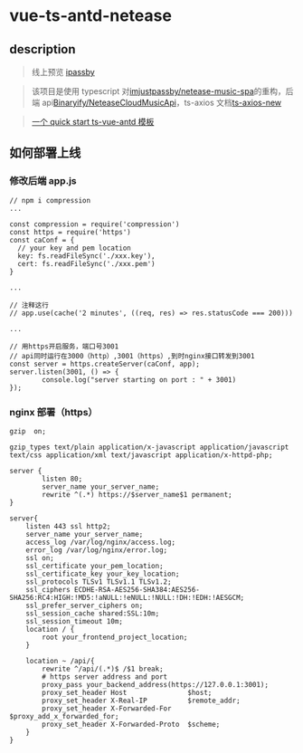 # vue-ts-antd-netease

## description

> 线上预览 [ipassby](https://ipassby.cloud)

> 该项目是使用 typescript 对[imjustpassby/netease-music-spa](https://github.com/imjustpassby/netease-music-spa)的重构，后端 api[Binaryify/NeteaseCloudMusicApi](https://github.com/Binaryify/NeteaseCloudMusicApi)，ts-axios 文档[ts-axios-new](https://docs.ipassby.cloud)

> [一个 quick start ts-vue-antd 模板](https://github.com/imjustpassby/vue-ts-antd-quick-template)

## 如何部署上线

### 修改后端 app.js

```
// npm i compression
...

const compression = require('compression')
const https = require('https')
const caConf = {
  // your key and pem location
  key: fs.readFileSync('./xxx.key'),
  cert: fs.readFileSync('./xxx.pem')
}

...

// 注释这行
// app.use(cache('2 minutes', ((req, res) => res.statusCode === 200)))

...

// 用https开启服务，端口号3001
// api同时运行在3000（http）,3001（https）,到时nginx接口转发到3001
const server = https.createServer(caConf, app);
server.listen(3001, () => {
        console.log("server starting on port : " + 3001)
});
```

### nginx 部署（https）

```
gzip  on;

gzip_types text/plain application/x-javascript application/javascript text/css application/xml text/javascript application/x-httpd-php;

server {
        listen 80;
        server_name your_server_name;
        rewrite ^(.*) https://$server_name$1 permanent;
}

server{
    listen 443 ssl http2;
    server_name your_server_name;
    access_log /var/log/nginx/access.log;
    error_log /var/log/nginx/error.log;
    ssl on;
    ssl_certificate your_pem_location;
    ssl_certificate_key your_key_location;
    ssl_protocols TLSv1 TLSv1.1 TLSv1.2;
    ssl_ciphers ECDHE-RSA-AES256-SHA384:AES256-SHA256:RC4:HIGH:!MD5:!aNULL:!eNULL:!NULL:!DH:!EDH:!AESGCM;
    ssl_prefer_server_ciphers on;
    ssl_session_cache shared:SSL:10m;
    ssl_session_timeout 10m;
    location / {
        root your_frontend_project_location;
    }

    location ~ /api/{
        rewrite ^/api/(.*)$ /$1 break;
        # https server address and port
        proxy_pass your_backend_address(https://127.0.0.1:3001);
        proxy_set_header Host               $host;
        proxy_set_header X-Real-IP          $remote_addr;
        proxy_set_header X-Forwarded-For    $proxy_add_x_forwarded_for;
        proxy_set_header X-Forwarded-Proto  $scheme;
    }
}
```
